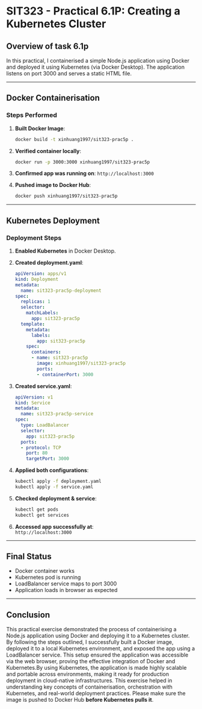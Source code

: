 # SIT323 - Practical 6.1P: Creating a Kubernetes Cluster

##  Overview of task 6.1p

In this practical, I containerised a simple Node.js application using Docker and deployed it using Kubernetes (via Docker Desktop). The application listens on port 3000 and serves a static HTML file.

---

##  Docker Containerisation

###  Steps Performed

1. **Built Docker Image**:
    ```bash
    docker build -t xinhuang1997/sit323-prac5p .
    ```

2. **Verified container locally**:
    ```bash
    docker run -p 3000:3000 xinhuang1997/sit323-prac5p
    ```

3. **Confirmed app was running on**: `http://localhost:3000`

4. **Pushed image to Docker Hub**:
    ```bash
    docker push xinhuang1997/sit323-prac5p
    ```

---

##  Kubernetes Deployment

###  Deployment Steps

1. **Enabled Kubernetes** in Docker Desktop.

2. **Created deployment.yaml**:
    ```yaml
    apiVersion: apps/v1
    kind: Deployment
    metadata:
      name: sit323-prac5p-deployment
    spec:
      replicas: 1
      selector:
        matchLabels:
          app: sit323-prac5p
      template:
        metadata:
          labels:
            app: sit323-prac5p
        spec:
          containers:
          - name: sit323-prac5p
            image: xinhuang1997/sit323-prac5p
            ports:
            - containerPort: 3000
    ```

3. **Created service.yaml**:
    ```yaml
    apiVersion: v1
    kind: Service
    metadata:
      name: sit323-prac5p-service
    spec:
      type: LoadBalancer
      selector:
        app: sit323-prac5p
      ports:
      - protocol: TCP
        port: 80
        targetPort: 3000
    ```

4. **Applied both configurations**:
    ```bash
    kubectl apply -f deployment.yaml
    kubectl apply -f service.yaml
    ```

5. **Checked deployment & service**:
    ```bash
    kubectl get pods
    kubectl get services
    ```

6. **Accessed app successfully at**:  
   `http://localhost:3000`

---

##  Final Status

- Docker container works  
- Kubernetes pod is running   
- LoadBalancer service maps to port 3000  
- Application loads in browser as expected   

---


## Conclusion
This practical exercise demonstrated the process of containerising a Node.js application using Docker and deploying it to a Kubernetes cluster. By following the steps outlined, 
I successfully built a Docker image, deployed it to a local Kubernetes environment, and exposed the app using a LoadBalancer service. This setup ensured the application was 
accessible via the web browser, proving the effective integration of Docker and Kubernetes.By using Kubernetes, the application is made highly scalable and portable across environments,
making it ready for production deployment in cloud-native infrastructures. This exercise helped in understanding key concepts of containerisation, orchestration with Kubernetes, and real-world deployment practices.
Please make sure the image is pushed to Docker Hub **before Kubernetes pulls it**.

